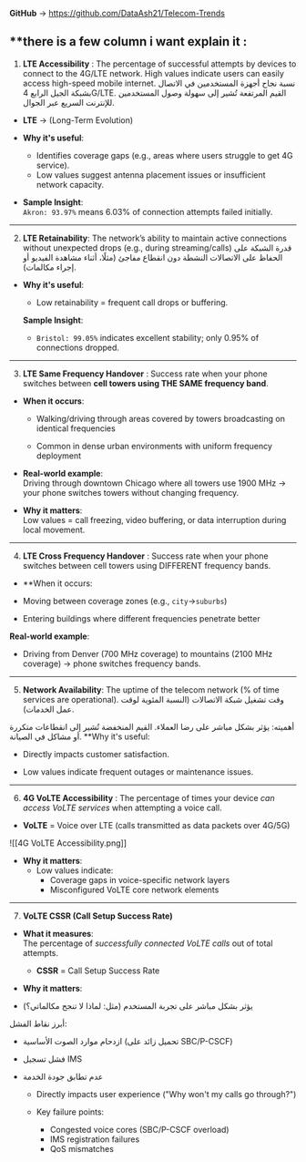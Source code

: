 **GitHub** -> https://github.com/DataAsh21/Telecom-Trends

## **there is a few column i want explain it :

1. **LTE Accessibility** :  The percentage of successful attempts by devices to connect to the 4G/LTE network. High values indicate users can easily access high-speed mobile internet. 
    نسبة نجاح أجهزة المستخدمين في الاتصال بشبكة الجيل الرابع 4G/LTE.  القيم المرتفعة تُشير إلى سهولة وصول المستخدمين للإنترنت السريع عبر الجوال.

- **LTE** -> (Long-Term Evolution)

- **Why it's useful**:
    
    - Identifies coverage gaps (e.g., areas where users struggle to get 4G service).
    - Low values suggest antenna placement issues or insufficient network capacity.
- **Sample Insight**:  
     `Akron: 93.97%` means 6.03% of connection attempts failed initially.
--- 
2. **LTE Retainability**:  The network’s ability to maintain active connections without unexpected drops (e.g., during streaming/calls)
قدرة الشبكة على الحفاظ على الاتصالات النشطة دون انقطاع مفاجئ (مثلًا، أثناء مشاهدة الفيديو أو إجراء مكالمات).

 - **Why it's useful**:
	- Low retainability = frequent call drops or buffering.
	
	**Sample Insight**:
	- `Bristol: 99.05%` indicates excellent stability; only 0.95% of connections dropped.
	
---
3. **LTE Same Frequency Handover** :  Success rate when your phone switches between **cell towers using THE SAME frequency band**.
    
- **When it occurs**:
    
    - Walking/driving through areas covered by towers broadcasting on identical frequencies
        
    - Common in dense urban environments with uniform frequency deployment
        
- **Real-world example**:  
    Driving through downtown Chicago where all towers use 1900 MHz → your phone switches towers without changing frequency.
    
- **Why it matters**:  
    Low values = call freezing, video buffering, or data interruption during local movement.
---
 4. **LTE Cross Frequency Handover** : Success rate when your phone switches between cell towers using DIFFERENT frequency bands.

- **When it occurs:

- Moving between coverage zones (e.g., `city`→`suburbs`)

- Entering buildings where different frequencies penetrate better

**Real-world example**:
- Driving from Denver (700 MHz coverage) to mountains (2100 MHz coverage) → phone switches frequency bands.

---
5. **Network Availability**: The uptime of the telecom network (% of time services are operational).
وقت تشغيل شبكة الاتصالات (النسبة المئوية لوقت عمل الخدمات).

أهميته:
 يؤثر بشكل مباشر على رضا العملاء.
القيم المنخفضة تُشير إلى انقطاعات متكررة أو مشاكل في الصيانة.
 **Why it's useful:

- Directly impacts customer satisfaction.

- Low values indicate frequent outages or maintenance issues.
---
 
6. **4G VoLTE Accessibility** :  The percentage of times your device _can access VoLTE services_ when attempting a voice call.

-  **VoLTE** = Voice over LTE (calls transmitted as data packets over 4G/5G)

![[4G VoLTE Accessibility.png]]

- **Why it matters**: 
    - Low values indicate:        
        - Coverage gaps in voice-specific network layers
        - Misconfigured VoLTE core network elements
---
7. **VoLTE CSSR (Call Setup Success Rate)**

- **What it measures**:  
    The percentage of _successfully connected VoLTE calls_ out of total attempts.
    
    - **CSSR** = Call Setup Success Rate
- **Why it matters**:
- يؤثر بشكل مباشر على تجربة المستخدم (مثل: لماذا لا تنجح مكالماتي؟)

أبرز نقاط الفشل:

- ازدحام موارد الصوت الأساسية (تحميل زائد على SBC/P-CSCF)
- فشل تسجيل IMS
- عدم تطابق جودة الخدمة
    
    - Directly impacts user experience ("Why won't my calls go through?")
    - Key failure points:
        
        - Congested voice cores (SBC/P-CSCF overload)
        - IMS registration failures
        - QoS mismatches
